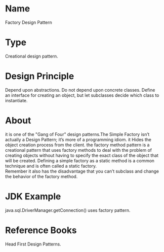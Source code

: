 # Name
Factory Design Pattern
# Type
Creational design pattern.

# Design Principle
Depend upon abstractions. Do not depend upon concrete classes.
Define an interface for creating an object, but let subclasses decide which class to instantiate.

# About
it is one of the "Gang of Four" design patterns.The Simple Factory isn’t actually a Design Pattern; it’s more of a programming idiom.
it Hides the object creation process from the client. the factory method pattern is a creational pattern that uses factory methods to deal with the problem of creating objects without having to specify the exact class of the object that will be created.
Defining a simple factory as a static method is a common technique and is often called a static factory.  
Remember it also has the disadvantage that you can’t subclass and change the behavior of the factory method.

# JDK Example
java.sql.DriverManager.getConnection() uses factory pattern.

# Reference Books
Head First Design Patterns.

